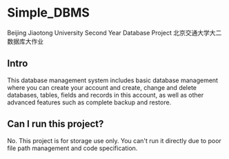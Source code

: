 # Simple_DBMS
Beijing Jiaotong University Second Year Database Project 北京交通大学大二数据库大作业
## Intro
This database management system includes basic database management where you can create your account and create, change and delete databases, tables, fields and records in this account, as well as other advanced features such as complete backup and restore.
## Can I run this project?
No. This project is for storage use only. You can't run it directly due to poor file path management and code specification.

